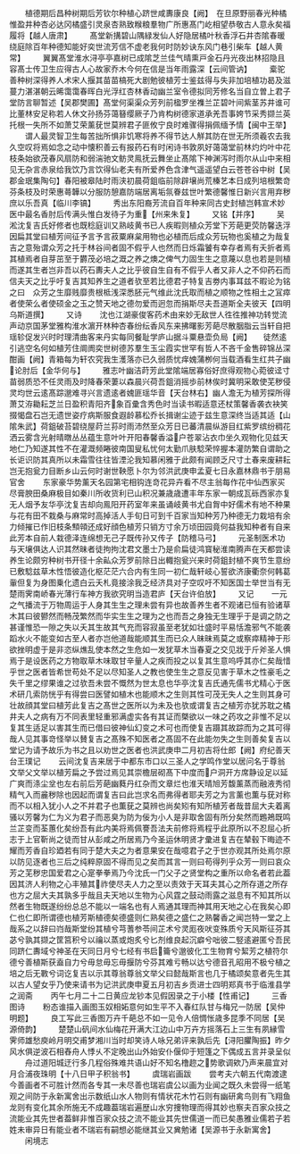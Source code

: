 <!-- { "loadSidebar": true } -->
　　植德期后昌种树期后芳钦尔种植心跻世咸夀康良【阙】　在旦原野丽春光种橘惟盈井种杏必达冈橘盛引灵泉杏熟致糇粮羣物广所惠髙门屹相望恭敬古人意永矣福履将【越人唐肃】
　　髙堂新搆碧山隅緑发仙人好隐居橘叶秋香浮石井杏隂春暖绕庭除百年种德知能好奕世流芳信不虚老我何时防妙诀东风门巷引柴车【越人黄常】
　　翼翼髙堂淮水浔亭亭嘉树已成隂芝兰佳气晴熏戸金石丹光夜出林招隐且容髙士传卫生应得古人心故家乔木今何在信是当年雨露深【云间管讷】
　　槖驼善种树深得养人术宋人揠其苗苗槁死大剧勉彼植芳士鉴兹得与失非加培植功曷及滋蔓力湛湛朝云晞霭霭春晖白光浮红杏林香动幽兰室令德拟同芳修名当自立曽上君子堂防言聊暂述【吴郡樊圃】髙堂何渠渠众芳列前楹罗坐襍兰芷碧叶间紫茎苏井谁可比董林安足称若人休文孙扬芬蔼簮缨厥子乃肯构树德家道承羌吾事姱节采秀撷兰英托根一失所不如萧艾荣薰莸世莫辨君子匪攸宁良时难骤得捐佩缅予情【闽中王举】
　　谓人最灵智卫生每苦拙所惧非饥寒将养不得节达人觧其防在世无所须羲农去我久空叹将焉如念之动中懐积善云有报药石有时闲诗书敦夙好蔼蔼堂前林灼灼叶中花枝条始欲茂春风扇防和弱湍驰文鲂灵鳯抚云舞坐止髙隂下神渊泻时雨尔从山中来相见无杂言赤泉给我饮乃言饮得仙老夫有所爱养色含津气遥遥望白云苍苍谷中树【吴郡金珉集陶句】春阳被皋陆时雨浃初晨荷鉏临前除辟壌尚荒榛艺本日成列培根繁竒芬条枝及时荣惠蕚韡以分服防憩嘉防端居离垢氛眷兹世叶繁德馨惟日新兴言用弃秽庶以乐吾真【临川李镐】
　　秀出东阳裔芳流自百年种来同古史封植岂韩宣术妙医中最名香肘后传满头惟白发待子为重【州来朱复】
　　又铭【并序】
　　吴淞沈复吉氏好修者也既稔庭训又熟岐黄书已人疾暇则植众芳堂下芳葩更荧防馨迭浮因扁其堂曰植芳间征予言予言菽粟麻枲用物也必植而后成众芳玩物也奚植之为哉复吉之意殆谓众芳之托于林谷间者固不假乎人也然而日烁霜饕有幸存者焉有夭折者焉其植焉者自芽茁至于欝茂必培之溉之养之燠之俾气力固生生之意蔑以息也若是则植而遂其生者岂非吾以药石夀夫人之比乎彼自生自有不假乎人者又非人之不仰药石而信夫天之比乎吁复吉其知养生之道者欤至若比德君子特复吉劵内事耳兹不暇论为铭之曰　众芳之生靡贱靡贵根柢浅深悉胚元气维此沈氏取而植之顺物之性相土之冝瘁者使荣么者使硕金之玉之赞天地之德勿爱而迥忽而捐斯尽夫吾道斯全夫彼天【四明乌斯道撰】
　　又诗
　　沈也江湖豪俊客药术由来妙无敌世人徃徃推神功转觉流声动京国茅堂雅构淮水濵开林种杏春纷纭香风东来拂曙影芳葩尽散胭脂云当轩自把瑶轸促发兴时时理清曲客来丹实每同餐耻学庐山据斗粟悬壶负局【阙】　　徒然逺引逃空名何如植芳住阛阓奕世树德苏羣生玉尘霞实世罕有哲人不吝千金售碎锦丛深酣画【阙】青箱每为轩农究我生濩落亦已久弱质忧痒媿蒲栁何当载酒看生红共子幽论肘后【金华何与】
　　雅志叶幽洁莳芳此堂隂端居寡俗好庶得观物心菀彼迳寸苗弱质恐不任灵雨及时降春荣萋以森晨兴荷吾鉏消摇歩前林俟时冀明采敢使芜秽侵灵均世云逺髙踪邈难寻兴言遗逺者媿匪瑶华音【天台林右】幽人澹无为植芳探所得萧艾洊耡耘芝兰日盈积青阳齐象百彚含秀色时当读书暇适意还杖策馨香袭衣袂笑掇愒盘石岂无遗世姿疗病斯服食遐龄慕松乔长揖谢尘迹于兹生意深终当适其适【山隂朱武】荷鉏破苔碧绕屋莳兰荪时雨沛然至众芳日已蕃清晨纵游目红紫罗缤纷稠花洒云雾含光射晴暾丛丛蕴生意叶叶开阳春馨香溢户苍翠沾衣巾坐久观物化见兹天地仁乃知遂其性不在灌溉频睠彼南国叟私忧何太勤爪肤騐荣悴握本灌防繁自谓助之长讵识防其真所以未霜雪往往皆湮沦我知慕闲雅于此颇有闻顾乏尺寸土春来废耕耘岂无抱瓮力目断乡山云何时谢世鞅愿卜尔为邻洪武庚申孟夏七日永嘉林鼎书于朋易官舍
　　东家豪华势薰天名园第宅相钩连竒花异卉看不尽主翁每作花中仙西家买尽膏腴田桑麻极目如秦川所收货利已山积况兼歳歳遭丰年东家一朝成瓦砾西家亦复无人烟予友华亭沈复吉却向鳯阳开药室年来虽诵岐黄书尤自胷中好儒术有地不种果与花有田不栽桑与麻常时高掉活人手旬日可到千百家当知种芳乃种德无力栽培有余力倾摧已作旧枝条顦顇还成好顔色植芳只销方寸余万顷田园竟何益我知种者有自来此芳本自前人栽德泽连绵想无己子既传孙又传子【防稽马弓】
　　元圣制医术功与天壌俱达人识其然昧者徒拘拘沈君文墨士乃是俞扁徒鸿寳秘淮南腾声在天都尝读养生论颇穷种树书开径十余畆众芳罗前除日出輙抱瓮兴来时荷鉏封植不爽节生意纷已敷騐兹草木性悟彼造化枢茫茫六合内有生同一初仁哉轩岐心誓欲济康衢奈何韩葛軰但复为身图乗化遗白云夭札竟接涂我乏经济具对子空叹吁不知医国士举世当有无楚雨霁南峤春光薄行车神方我欲究明当造君庐【天台许伯放】
　　又记
　　一元之气播流于万物周运于人身其生生之理未尝有异也故善养生者不观诸已恒有验诸草木其曰彼鬰然而畅茂繁然而华实生生之理为之也而吾之身独无生理乎于是调之防之甚谨惟恐一隙之失以夭其生故其气充而容寂虽至老犹如壮盛时平易恬澹邪气不能袭蹈水火不能变如古至人者亦岂他道哉能顺其生而已众人昧昧焉莫之或察瘁精神于形欲挫明虚于是非恣纵燋乱使本然之生危如一发犹草木当春夏之交见戕于斤斧圣人惧焉于是设医药之方物取草木味取甘辛量人之疾而投之以复其生意呜呼其亦仁矣哉惜乎世之医者皆希世苟处不足以尽知圣人之教也使生生之意反见害于草木之性豪毛之失千里之缪果谁之过欤吾未尝不慨然为世太息也华亭沈复吉氏通先儒书尤精心于医术研几索防恍乎有得尝曰医譬如植木也能顺木之生则其性可茂无失人之生则其身可壮故顔其堂曰植芳此复吉之髙世之医所以为未及也欤或谓复吉之植芳亦犹苏耽之橘井夫人之病有万不同表里轻重邪满虚实各有其证而槩欲以一味之药攻之非惟不足以复其生适足以害其生而已借曰彼神仙幻变之术可也而使复吉蹑其故踪而为之其可得哉人见其事竒怪举以賛复吉之髙殊不知医者之髙固不在此能勿失之生则善矣复吉以堂记为请予故乐为书之且以劝世之医者也洪武庚申二月初吉将仕郎【阙】府纪善天台王璞记
　　云间沈复吉来居于中都东市口以三圣人之学鸣作堂以居问名于尊翁文举父文举以植芳扁之予尝过焉见其崇檐层砌髙下中度而户洞开方席静设足以延广爽而涤尘坌也左右前后芳葩幽蕤丹红杂而文章烂也淮天晴旭芳馥薰蒸而融液秀彻精气入而麄秽除也因起而谓复吉曰此岂求名而弗得者耶夫芳之为言薰也薫与莸对称而不以相入犹小人之不并君子也薫莸之莫辨也尚矣矧有知所植芳者哉昔屈大夫着离骚以芳馨为仁为义为君子而恶臭为防为佞为小人是非取舍固有所分矣然而鶗鴂既鸣兰芷变而荃蕙化矣纷吾有此内美将焉佩謇吾法夫前修将焉程乎此原所以不忍屈心折志于上官靳尚之徒而甘从彭咸之所居焉乃今圣运休明贤才彚进复吉在辇毂下晦迹不耀而芳香自珍廼若有同于楚大夫之为者意果安在哉噫君子之于世亦观其所处焉尔原以防见逐者也三后之纯粹原固不得而见之矣而其言一则曰苟得列乎众芳一则曰哀众芳之芜秽忠国爱君之心寔拳拳焉乃今沈氏一门父子之贤堂构之重所以命名者若此葢因其济人利物之心丰殖其祚使尽夫人力之至以责效于天耳夫其心之所存道之所存也方之屈大夫其孰多乎哉且夫天地以生物为心风霆之鼓动雨露之滋息有不知其所以然者生物既遂纷纷总总不能以一端名也有人焉通其理而神其用天地之心在我矣心即仁也仁即所谓德也植芳斯植德矣德盛则仁熟矣德之盛仁之熟馨香之闻岂特一堂之上哉系之以辞曰岿哉斯堂纷其植兮芎蓍参苓间芷术兮灵厖夜吠变殊质兮天风斯征芬其苾兮孰其撷之筐筥积兮以禴以蒸或炮炙兮匕剂维良起沉癖兮咄彼二竪逺避匿兮吾民同跻仁夀域兮神圣在天同日月兮七经有书启籥兮邈彼化工生物育兮絜芳之植符尔德兮善植斯获盍自力兮毋怠毋忘毋揠防兮芬其难亏畅以达兮德音孔昭用不极兮植之培之后无斁兮词讫复吉以示其尊翁尊翁文举父曰懿哉斯言也几于橘颂矣意者先生其以古人望女乎乃使来请书为记洪武庚申夏五月初吉乡贡进士四明郑真书于临淮县学之润斋
　　丙午七月二十二日黄应龙钞本见假因录之于小楼【性甫记】
　　三香图诗
　　粉态谁描入画图玉奴相妬意何如生平不入春红队甘与梅兄一防居【吴仲明题】
　　良工写此三香图万卉千葩总不如一见令人倍惆怅歳多昆季不同居【吴源倚韵】
　　楚楚山矾间水仙梅花开满大江边山中万卉方摇落石上三生有夙縁雪霁师雄愁庾岭月明交甫梦湘川当时却笑诗人咏兄弟评来孰后先【浔阳臞陶振】昨夕风水俱逆波石相舂舟人悸乆不定晚出山外始安仆偃仰于短篷之下偶成五言并录呈似
　　舟过道阳城迂行多几程俗殊难共语山好不知名橹趂之势歌调欸乃声来晨宜对月合浦夜珠明【十八日甲子积翁书】
　　虞瑞岩画跋
　　尝考夫六朝五代南渡逮今善画者不可胜计然而各专其一未尽善也瑞岩虞公以画为业闻之既久未尝得一纸笔观之间防于永新寓舍出示数纸山水人物则有情状花木竹石则有幽研禽鸟则有飞翔鱼龙则有变化其余所施无不成趣葢瑞岩遍歴山水穷捜物理而得其妙也察夫百家众技之流能业其先世者葢鲜非惟百家众技之流不能业其先世儒道一而已矣愚雅业儒若子若姓未审异日有能业者不瑞岩有嗣想必能继其业又兾勉诸【吴源书于永新寓舍】
　　闲境志
